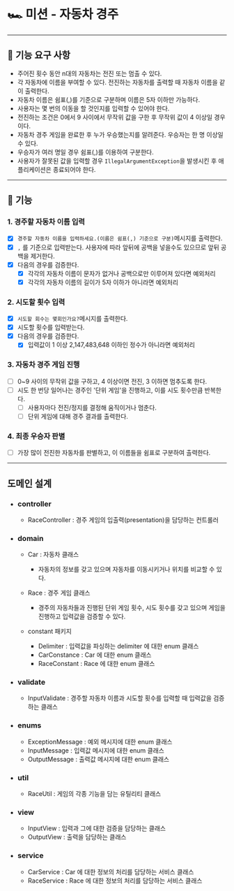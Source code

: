 # 🏎️  미션 - 자동차 경주

---

## 🚀 기능 요구 사항

- 주어진 횟수 동안 n대의 자동차는 전진 또는 멈출 수 있다.
- 각 자동차에 이름을 부여할 수 있다. 전진하는 자동차를 출력할 때 자동차 이름을 같이 출력한다.
- 자동차 이름은 쉼표(,)를 기준으로 구분하며 이름은 5자 이하만 가능하다.
- 사용자는 몇 번의 이동을 할 것인지를 입력할 수 있어야 한다.
- 전진하는 조건은 0에서 9 사이에서 무작위 값을 구한 후 무작위 값이 4 이상일 경우이다.
- 자동차 경주 게임을 완료한 후 누가 우승했는지를 알려준다. 우승자는 한 명 이상일 수 있다.
- 우승자가 여러 명일 경우 쉼표(,)를 이용하여 구분한다.
- 사용자가 잘못된 값을 입력할 경우 `IllegalArgumentException`을 발생시킨 후 애플리케이션은 종료되어야 한다.

---

## 📮 기능

### 1. 경주할 자동차 이름 입력

- [X] `경주할 자동차 이름을 입력하세요.(이름은 쉼표(,) 기준으로 구분)`메시지를 출력한다.
- [X] `,` 를 기준으로 입력받는다. 사용자에 따라 앞뒤에 공백을 넣을수도 있으므로 앞뒤 공백을 제거한다.
- [X] 다음의 경우를 검증한다.
  - [X] 각각의 자동차 이름이 문자가 없거나 공백으로만 이루어져 있다면 예외처리
  - [X] 각각의 자동차 이름의 길이가 5자 이하가 아니라면 예외처리

### 2. 시도할 횟수 입력
- [X] `시도할 회수는 몇회인가요?`메시지를 출력한다.
- [X] 시도할 횟수를 입력받는다.
- [X] 다음의 경우를 검증한다.
  - [X] 입력값이 1 이상 2,147,483,648 이하인 정수가 아니라면 예외처리

### 3. 자동차 경주 게임 진행
- [ ] 0~9 사이의 무작위 값을 구하고, 4 이상이면 전진, 3 이하면 멈추도록 한다.
- [ ] 시도 한 번당 일어나는 경주인 '단위 게임'을 진행하고, 이를 시도 횟수만큼 반복한다.
  - [ ] 사용자마다 전진/정지를 결정해 움직이거나 멈춘다.
  - [ ] 단위 게임에 대해 경주 결과를 출력한다.

### 4. 최종 우승자 판별
- [ ] 가장 많이 전진한 자동차를 판별하고, 이 이름들을 쉼표로 구분하여 출력한다.

---

## 도메인 설계

- ### controller
  - RaceController : 경주 게임의 입출력(presentation)을 담당하는 컨트롤러

- ### domain

  - Car : 자동차 클래스
    - 자동차의 정보를 갖고 있으며 자동차를 이동시키거나 위치를 비교할 수 있다.

  - Race : 경주 게임 클래스
    - 경주의 자동차들과 진행된 단위 게임 횟수, 시도 횟수를 갖고 있으며 게임을 진행하고 입력값을 검증할 수 있다. 

  - constant 패키지
    - Delimiter : 입력값을 파싱하는 delimiter 에 대한 enum 클래스
    - CarConstance : Car 에 대한 enum 클래스
    - RaceConstant : Race 에 대한 enum 클래스

- ### validate
  - InputValidate : 경주할 자동차 이름과 시도할 횟수를 입력할 때 입력값을 검증하는 클래스

- ### enums
  - ExceptionMessage : 예외 메시지에 대한 enum 클래스
  - InputMessage : 입력값 메시지에 대한 enum 클래스
  - OutputMessage : 출력값 메시지에 대한 enum 클래스

- ### util
  - RaceUtil : 게임의 각종 기능을 담는 유틸리티 클래스

- ### view
  - InputView : 입력과 그에 대한 검증을 담당하는 클래스
  - OutputView : 출력을 담당하는 클래스

- ### service
  - CarService : Car 에 대한 정보의 처리를 담당하는 서비스 클래스
  - RaceService : Race 에 대한 정보의 처리를 담당하는 서비스 클래스